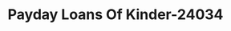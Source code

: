 ---
f_zip-code: 70648
f_state-code: LA
title: Payday Loans Of Kinder-24034
f_phone: 337-738-6070
f_city-only: Kinder
f_address: 109 1St Avenue Kinder
f_location-unique-id: '24034'
slug: payday-loans-of-kinder-24034
updated-on: '2024-05-30T13:46:58.046Z'
created-on: '2024-05-30T13:36:59.803Z'
published-on: '2024-05-30T13:54:32.469Z'
f_city-state: cms/city/kinder-la.md
f_company: cms/company/payday-loans-of-kinder.md
f_state: cms/state/louisiana.md
layout: '[payday-loan].html'
tags: payday-loan
---